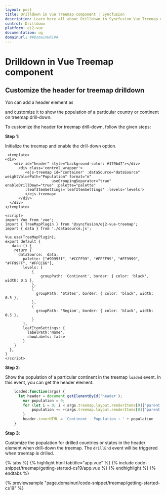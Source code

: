 ```yaml
---
layout: post
title: Drilldown in Vue Treemap component | Syncfusion
description: Learn here all about Drilldown in Syncfusion Vue Treemap component of Syncfusion Essential JS 2 and more.
control: Drilldown 
platform: ej2-vue
documentation: ug
domainurl: ##DomainURL##
---
```


# Drilldown in Vue Treemap component

<!-- markdownlint-disable MD033 -->

## Customize the header for treemap drilldown

Yon can add a header element as <div> and customize it to show the population of a particular country or continent on treemap drill-down.

To customize the header for treemap drill-down, follow the given steps:

**Step 1**:

<!-- markdownlint-disable MD031 -->
Initialize the treemap and enable the drill-down option.

```
 <template>
<div>
    <div id="header" style="background-color: #179bd7"></div>
      <div class='control_wrapper'>
         <ejs-treemap id='container' :dataSource="dataSource" weightValuePath="Population" format="n"
                     useGroupingSeparator="true" enableDrillDown="true" :palette="palette"
         :leafItemSettings='leafItemSettings' :levels='levels'>
         </ejs-treemap>
      </div>
  </div>
</template>

<script>
import Vue from 'vue';
import { TreeMapPlugin } from '@syncfusion/ej2-vue-treemap';
import { data } from './datasource.js';

Vue.use(TreeMapPlugin);
export default {
   data () {
    return {
      dataSource:  data,
        palette: ["#9999ff", "#CCFF99", "#FFFF99", "#FF9999", "#FF99FF", "#FFCC66"],
        levels: [
            {
                groupPath: 'Continent', border: { color: 'black', width: 0.5 },
            },
            {
              groupPath: 'States', border: { color: 'black', width: 0.5 },
            },
            {
              groupPath: 'Region', border: { color: 'black', width: 0.5 },
            }
        ],
        leafItemSettings: {
          labelPath:'Name',
          showLabels: false
        }
    }
  },
}
</script>
```

**Step 2**:

Show the population of a particular continent in the treemap `loaded` event. In this event, you can get the header element.

```javascript
    loaded:function(args) {
      let header = document.getElementById('header');
        var population = 0;
        for (let i = 0; i < args.treemap.layout.renderItems[0]['parent'].Continent.length; i++) {
            population += +(args.treemap.layout.renderItems[0]['parent'].Continent[i]['data'].Population);
        }
        header.innerHTML = 'Continent - Population : ' + population
    }
```

**Step 3**:

Customize the population for drilled countries or states in the header element when drill-down the treemap. The `drillEnd` event will be triggered when treemap is drilled.

{% tabs %}
{% highlight html tabtitle="app.vue" %}
{% include code-snippet/treemap/getting-started-cs19/app.vue %}
{% endhighlight %}
{% endtabs %}
        
{% previewsample "page.domainurl/code-snippet/treemap/getting-started-cs19" %}